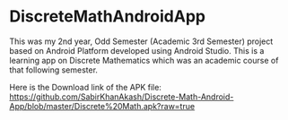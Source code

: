# DiscreteMathAndroidApp

This was my 2nd year, Odd Semester (Academic 3rd Semester) project based on Android Platform developed using Android Studio.
This is a learning app on Discrete Mathematics which was an academic course of that following semester.

Here is the Download link of the APK file: 
https://github.com/SabirKhanAkash/Discrete-Math-Android-App/blob/master/Discrete%20Math.apk?raw=true
